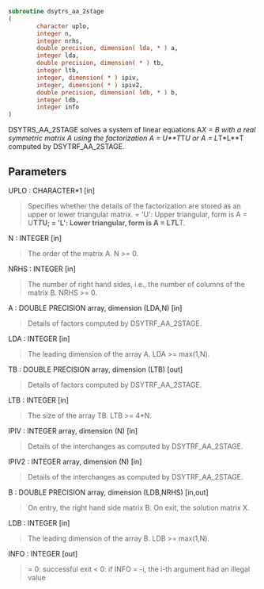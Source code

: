```fortran
subroutine dsytrs_aa_2stage
(
        character uplo,
        integer n,
        integer nrhs,
        double precision, dimension( lda, * ) a,
        integer lda,
        double precision, dimension( * ) tb,
        integer ltb,
        integer, dimension( * ) ipiv,
        integer, dimension( * ) ipiv2,
        double precision, dimension( ldb, * ) b,
        integer ldb,
        integer info
)
```

DSYTRS_AA_2STAGE solves a system of linear equations A*X = B with a real
symmetric matrix A using the factorization A = U**T*T*U or
A = L*T*L**T computed by DSYTRF_AA_2STAGE.

## Parameters
UPLO : CHARACTER*1 [in]
> Specifies whether the details of the factorization are stored
> as an upper or lower triangular matrix.
> = 'U':  Upper triangular, form is A = U**T*T*U;
> = 'L':  Lower triangular, form is A = L*T*L**T.

N : INTEGER [in]
> The order of the matrix A.  N >= 0.

NRHS : INTEGER [in]
> The number of right hand sides, i.e., the number of columns
> of the matrix B.  NRHS >= 0.

A : DOUBLE PRECISION array, dimension (LDA,N) [in]
> Details of factors computed by DSYTRF_AA_2STAGE.

LDA : INTEGER [in]
> The leading dimension of the array A.  LDA >= max(1,N).

TB : DOUBLE PRECISION array, dimension (LTB) [out]
> Details of factors computed by DSYTRF_AA_2STAGE.

LTB : INTEGER [in]
> The size of the array TB. LTB >= 4*N.

IPIV : INTEGER array, dimension (N) [in]
> Details of the interchanges as computed by
> DSYTRF_AA_2STAGE.

IPIV2 : INTEGER array, dimension (N) [in]
> Details of the interchanges as computed by
> DSYTRF_AA_2STAGE.

B : DOUBLE PRECISION array, dimension (LDB,NRHS) [in,out]
> On entry, the right hand side matrix B.
> On exit, the solution matrix X.

LDB : INTEGER [in]
> The leading dimension of the array B.  LDB >= max(1,N).

INFO : INTEGER [out]
> = 0:  successful exit
> < 0:  if INFO = -i, the i-th argument had an illegal value
